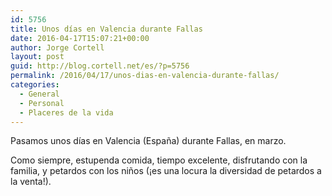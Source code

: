 ```yaml
---
id: 5756
title: Unos días en Valencia durante Fallas
date: 2016-04-17T15:07:21+00:00
author: Jorge Cortell
layout: post
guid: http://blog.cortell.net/es/?p=5756
permalink: /2016/04/17/unos-dias-en-valencia-durante-fallas/
categories:
  - General
  - Personal
  - Placeres de la vida
---
```

Pasamos unos días en Valencia (España) durante Fallas, en marzo.

Como siempre, estupenda comida, tiempo excelente, disfrutando con la familia, y petardos con los niños (¡es una locura la diversidad de petardos a la venta!).